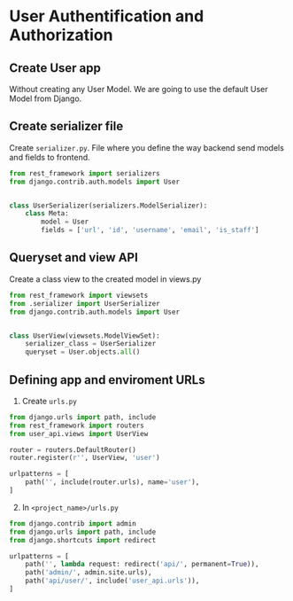 # User Authentification and Authorization

## Create User app

Without creating any User Model. We are going to use the default User Model from Django.

## Create serializer file

Create `serializer.py`. File where you define the way backend send models and fields to frontend.

```py
from rest_framework import serializers
from django.contrib.auth.models import User


class UserSerializer(serializers.ModelSerializer):
    class Meta:
        model = User
        fields = ['url', 'id', 'username', 'email', 'is_staff']
```

## Queryset and view API

Create a class view to the created model in views.py

```py
from rest_framework import viewsets
from .serializer import UserSerializer
from django.contrib.auth.models import User


class UserView(viewsets.ModelViewSet):
    serializer_class = UserSerializer
    queryset = User.objects.all()
```

## Defining app and enviroment URLs

1. Create `urls.py`

```py
from django.urls import path, include
from rest_framework import routers
from user_api.views import UserView

router = routers.DefaultRouter()
router.register(r'', UserView, 'user')

urlpatterns = [
    path('', include(router.urls), name='user'),
]
```

2. In `<project_name>/urls.py`

```py
from django.contrib import admin
from django.urls import path, include
from django.shortcuts import redirect

urlpatterns = [
    path('', lambda request: redirect('api/', permanent=True)),
    path('admin/', admin.site.urls),
    path('api/user/', include('user_api.urls')),
]
```
